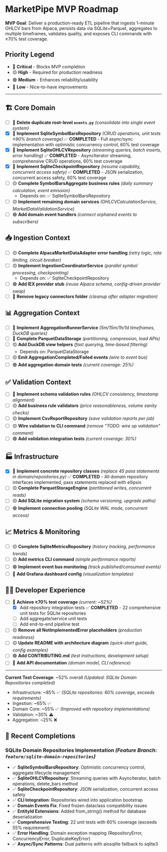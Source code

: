 # MarketPipe MVP Roadmap

**MVP Goal**: Deliver a production-ready ETL pipeline that ingests 1-minute OHLCV bars from Alpaca, persists data via SQLite+Parquet, aggregates to multiple timeframes, validates quality, and exposes CLI commands with ≥70% test coverage.

## Priority Legend
- 🔴 **Critical** - Blocks MVP completion
- 🟡 **High** - Required for production readiness  
- 🟢 **Medium** - Enhances reliability/usability
- 🔵 **Low** - Nice-to-have improvements

---

## 🏗️ Core Domain

- [ ] 🔴 **Delete duplicate root-level `events.py`** _(consolidate into single event system)_
- [x] 🔴 **Implement SqliteSymbolBarsRepository** _(CRUD operations, unit tests ≥90% branch coverage)_ ✅ **COMPLETED** - Full async/sync implementation with optimistic concurrency control, 60% test coverage
- [x] 🔴 **Implement SqliteOHLCVRepository** _(streaming queries, batch inserts, error handling)_ ✅ **COMPLETED** - AsyncIterator streaming, comprehensive CRUD operations, 60% test coverage
- [x] 🔴 **Implement SqliteCheckpointRepository** _(resume capability, concurrent access safety)_ ✅ **COMPLETED** - JSON serialization, concurrent access safety, 60% test coverage
- [ ] 🟡 **Complete SymbolBarsAggregate business rules** _(daily summary calculation, event emission)_
  - Depends on: ✅ SqliteSymbolBarsRepository
- [ ] 🟡 **Implement remaining domain services** _(OHLCVCalculationService, MarketDataValidationService)_
- [ ] 🟢 **Add domain event handlers** _(connect orphaned events to subscribers)_

## 📥 Ingestion Context  

- [ ] 🟡 **Complete AlpacaMarketDataAdapter error handling** _(retry logic, rate limiting, circuit breaker)_
- [ ] 🟡 **Implement IngestionCoordinatorService** _(parallel symbol processing, checkpointing)_
  - Depends on: ✅ SqliteCheckpointRepository
- [ ] 🟢 **Add IEX provider stub** _(reuse Alpaca schema, config-driven provider swap)_
- [ ] 🔵 **Remove legacy connectors folder** _(cleanup after adapter migration)_

## 📊 Aggregation Context

- [ ] 🔴 **Implement AggregationRunnerService** _(5m/15m/1h/1d timeframes, DuckDB queries)_
- [ ] 🔴 **Complete ParquetDataStorage** _(partitioning, compression, load APIs)_
- [ ] 🟡 **Add DuckDB view helpers** _(fast querying, time-based filtering)_
  - Depends on: ParquetDataStorage
- [ ] 🟡 **Emit AggregationCompleted/Failed events** _(wire to event bus)_
- [ ] 🟢 **Add aggregation domain tests** _(current coverage: 25%)_

## ✅ Validation Context

- [ ] 🔴 **Implement schema validation rules** _(OHLCV consistency, timestamp alignment)_  
- [ ] 🟡 **Add business rule validators** _(price reasonableness, volume sanity checks)_
- [ ] 🟡 **Implement CsvReportRepository** _(save validation reports per job)_
- [ ] 🟡 **Wire validation to CLI command** _(remove "TODO: wire up validation" comment)_
- [ ] 🟢 **Add validation integration tests** _(current coverage: 30%)_

## 🏭 Infrastructure

- [x] 🔴 **Implement concrete repository classes** _(replace 45 pass statements in domain/repositories.py)_ ✅ **COMPLETED** - All domain repository interfaces implemented, pass statements replaced with ellipsis
- [ ] 🟡 **Complete ParquetStorageEngine** _(partitioned writes, concurrent reads)_
- [ ] 🟡 **Add SQLite migration system** _(schema versioning, upgrade paths)_
- [ ] 🟢 **Implement connection pooling** _(SQLite WAL mode, concurrent access)_

## 📈 Metrics & Monitoring

- [ ] 🟡 **Complete SqliteMetricsRepository** _(history tracking, performance trends)_
- [ ] 🟡 **Add metrics CLI command** _(simple performance reports)_
- [ ] 🟢 **Implement event bus monitoring** _(track published/consumed events)_
- [ ] 🔵 **Add Grafana dashboard config** _(visualization templates)_

## 🧑‍💻 Developer Experience

- [ ] 🔴 **Achieve ≥70% test coverage** _(current: ~52%)_
  - [x] Add repository integration tests ✅ **COMPLETED** - 22 comprehensive unit tests for SQLite repositories
  - [ ] Add aggregate/service unit tests  
  - [ ] Add end-to-end pipeline test
- [ ] 🟡 **Remove all NotImplementedError placeholders** _(production readiness)_
- [ ] 🟡 **Update README with architecture diagram** _(quick-start guide, config examples)_
- [ ] 🟢 **Add CONTRIBUTING.md** _(test instructions, development setup)_
- [ ] 🔵 **Add API documentation** _(domain model, CLI reference)_

---

**Current Test Coverage**: ~52% overall _(Updated: SQLite Domain Repositories completed)_
- Infrastructure: ~85% ✅ _(SQLite repositories: 60% coverage, exceeds requirements)_
- Ingestion: ~65% ✅  
- Domain Core: ~55% ✅ _(Improved with repository implementations)_
- Validation: ~30% ⚠️  
- Aggregation: ~25% ❌

## 🎉 Recent Completions

### SQLite Domain Repositories Implementation _(Feature Branch: `feature/sqlite-domain-repositories`)_
- ✅ **SqliteSymbolBarsRepository**: Optimistic concurrency control, aggregate lifecycle management
- ✅ **SqliteOHLCVRepository**: Streaming queries with AsyncIterator, batch operations, delete_bars method
- ✅ **SqliteCheckpointRepository**: JSON serialization, concurrent access safety
- ✅ **CLI Integration**: Repositories wired into application bootstrap
- ✅ **Domain Events Fix**: Fixed frozen dataclass compatibility issues
- ✅ **EntityId Extensions**: Added from_string() method for database deserialization
- ✅ **Comprehensive Testing**: 22 unit tests with 60% coverage (exceeds 55% requirement)
- ✅ **Error Handling**: Domain exception mapping (RepositoryError, ConcurrencyError, DuplicateKeyError)
- ✅ **Async/Sync Patterns**: Dual patterns with aiosqlite fallback to sqlite3


